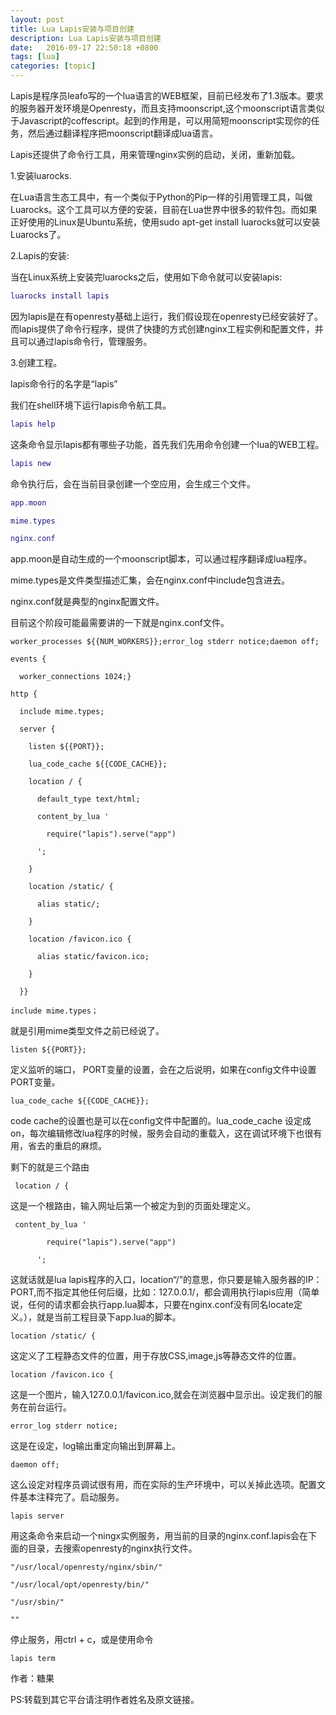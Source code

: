 ```yaml
---
layout: post
title: Lua Lapis安装与项目创建
description: Lua Lapis安装与项目创建
date:   2016-09-17 22:50:18 +0800 
tags: [lua]
categories: [topic]
---
```

Lapis是程序员leafo写的一个lua语言的WEB框架，目前已经发布了1.3版本。要求的服务器开发环境是Openresty，而且支持moonscript,这个moonscript语言类似于Javascript的coffescript。起到的作用是，可以用简短moonscript实现你的任务，然后通过翻译程序把moonscript翻译成lua语言。

Lapis还提供了命令行工具，用来管理nginx实例的启动，关闭，重新加载。



1.安装luarocks.

在Lua语言生态工具中，有一个类似于Python的Pip一样的引用管理工具，叫做Luarocks。这个工具可以方便的安装，目前在Lua世界中很多的软件包。而如果正好使用的Linux是Ubuntu系统，使用sudo apt-get install luarocks就可以安装Luarocks了。

2.Lapis的安装:

当在Linux系统上安装完luarocks之后，使用如下命令就可以安装lapis:

```lua
luarocks install lapis
```


因为lapis是在有openresty基础上运行，我们假设现在openresty已经安装好了。而lapis提供了命令行程序，提供了快捷的方式创建nginx工程实例和配置文件，并且可以通过lapis命令行，管理服务。

3.创建工程。

lapis命令行的名字是“lapis”

我们在shell环境下运行lapis命令航工具。

```lua
lapis help
```

这条命令显示lapis都有哪些子功能，首先我们先用命令创建一个lua的WEB工程。
```lua
lapis new
```
命令执行后，会在当前目录创建一个空应用，会生成三个文件。

```lua
app.moon

mime.types

nginx.conf
```
app.moon是自动生成的一个moonscript脚本，可以通过程序翻译成lua程序。

mime.types是文件类型描述汇集，会在nginx.conf中include包含进去。

nginx.conf就是典型的nginx配置文件。

目前这个阶段可能最需要讲的一下就是nginx.conf文件。
```
worker_processes ${{NUM_WORKERS}};error_log stderr notice;daemon off;

events {

  worker_connections 1024;}

http {

  include mime.types;

  server {

    listen ${{PORT}};

    lua_code_cache ${{CODE_CACHE}};

    location / {

      default_type text/html;

      content_by_lua '

        require("lapis").serve("app")

      ';

    }

    location /static/ {

      alias static/;

    }

    location /favicon.ico {

      alias static/favicon.ico;

    }

  }}
```

```
include mime.types；
```
就是引用mime类型文件之前已经说了。
```
listen ${{PORT}};
```
定义监听的端口， PORT变量的设置，会在之后说明，如果在config文件中设置PORT变量。
```
lua_code_cache ${{CODE_CACHE}};
```
code cache的设置也是可以在config文件中配置的。lua_code_cache 设定成on，每次编辑修改lua程序的时候，服务会自动的重载入，这在调试环境下也很有用，省去的重启的麻烦。

剩下的就是三个路由
```
 location / {
```
这是一个根路由，输入网址后第一个被定为到的页面处理定义。
```
 content_by_lua '

        require("lapis").serve("app")

      ';
```
这就话就是lua lapis程序的入口，location“/”的意思，你只要是输入服务器的IP：PORT,而不指定其他任何后缀，比如：127.0.0.1/，都会调用执行lapis应用（简单说，任何的请求都会执行app.lua脚本，只要在nginx.conf没有同名locate定义。），就是当前工程目录下app.lua的脚本。
```
location /static/ {
```
这定义了工程静态文件的位置，用于存放CSS,image,js等静态文件的位置。
```
location /favicon.ico {
```
这是一个图片，输入127.0.0.1/favicon.ico,就会在浏览器中显示出。设定我们的服务在前台运行。

```
error_log stderr notice;
```
这是在设定，log输出重定向输出到屏幕上。
```
daemon off;
```
这么设定对程序员调试很有用，而在实际的生产环境中，可以关掉此选项。配置文件基本注释完了。启动服务。
```
lapis server
```
用这条命令来启动一个ningx实例服务，用当前的目录的nginx.conf.lapis会在下面的目录，去搜索openresty的nginx执行文件。

```
"/usr/local/openresty/nginx/sbin/"

"/usr/local/opt/openresty/bin/"

"/usr/sbin/"

""
```
停止服务，用ctrl + c，或是使用命令
```
lapis term
```
作者：糖果

PS:转载到其它平台请注明作者姓名及原文链接。